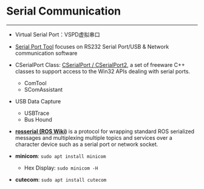 # Serial Communication

-----

* Virtual Serial Port：VSPD虚拟串口

* [Serial Port Tool](http://www.serialporttool.com/) focuses on RS232 Serial Port/USB & Network communication software

* CSerialPort Class: [CSerialPort / CSerialPort2](http://www.naughter.com/serialport.html), a set of freeware C++ classes to support access to the Win32 APIs dealing with serial ports.
  - ComTool
  - SComAssistant

* USB Data Capture
  - USBTrace
  - Bus Hound

* **[rosserial (ROS Wiki)](http://wiki.ros.org/rosserial)** is a protocol for wrapping standard ROS serialized messages and multiplexing multiple topics and services over a character device such as a serial port or network socket.

* **minicom**: `sudo apt install minicom`
  - Hex Display: `sudo minicom -H`
* **cutecom**: `sudo apt install cutecom`
